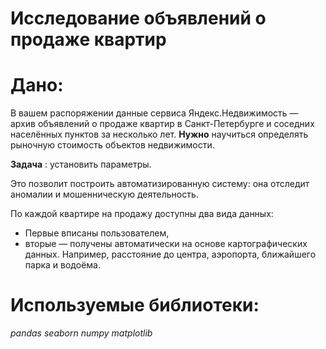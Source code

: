 # Исследование объявлений о продаже квартир
# Дано:

В вашем распоряжении данные сервиса Яндекс.Недвижимость — архив объявлений о продаже квартир в Санкт-Петербурге и соседних населённых пунктов за несколько лет. 
**Нужно** научиться определять рыночную стоимость объектов недвижимости. 

**Задача** : установить параметры. 

Это позволит построить автоматизированную систему: она отследит аномалии и мошенническую деятельность.

По каждой квартире на продажу доступны два вида данных: 
  * Первые вписаны пользователем, 
  * вторые — получены автоматически на основе картографических данных. Например, расстояние до центра, аэропорта, ближайшего парка и водоёма.
# Используемые библиотеки:

*pandas  seaborn  numpy  matplotlib*
